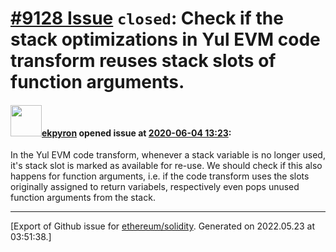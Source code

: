 # [\#9128 Issue](https://github.com/ethereum/solidity/issues/9128) `closed`: Check if the stack optimizations in Yul EVM code transform reuses stack slots of function arguments.

#### <img src="https://avatars.githubusercontent.com/u/1347491?v=4" width="50">[ekpyron](https://github.com/ekpyron) opened issue at [2020-06-04 13:23](https://github.com/ethereum/solidity/issues/9128):

In the Yul EVM code transform, whenever a stack variable is no longer used, it's stack slot is marked as available for re-use.
We should check if this also happens for function arguments, i.e. if the code transform uses the slots originally assigned to return variabels, respectively even pops unused function arguments from the stack.




-------------------------------------------------------------------------------



[Export of Github issue for [ethereum/solidity](https://github.com/ethereum/solidity). Generated on 2022.05.23 at 03:51:38.]
